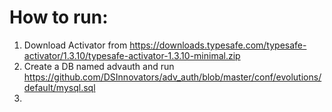 # How to run:
1. Download Activator from https://downloads.typesafe.com/typesafe-activator/1.3.10/typesafe-activator-1.3.10-minimal.zip
2. Create a DB named advauth and run https://github.com/DSInnovators/adv_auth/blob/master/conf/evolutions/default/mysql.sql
3. 
